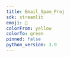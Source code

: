 ```yaml
---
title: Email_Spam_Proj
sdk: streamlit
emoji: 🚀
colorFrom: yellow
colorTo: green
pinned: false
python_version: 3.9
---
```

